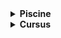 <details>
<summary><strong>Piscine</strong></summary>
  - **https://github.com/tazerotu/42-Piscine**
</details>

<details>
<summary><strong>Cursus</strong></summary>

### Cercle 0
- **[libft](https://github.com/tazerotu/Libft)**

### Cercle 1
- **[ft_printf](https://github.com/tazerotu/ft_printf)**
- **[GNL](https://github.com/tazerotu/GNL)**

### Cercle 2
- **[Pipex](https://github.com/tazerotu/Pipex)**
- **[So Long](https://github.com/tazerotu/So_Long)**
- **[Push Swap](https://github.com/tazerotu/PushSwap)**
- **[Exam Rank 02](https://github.com/tazerotu/Exam/tree/main/Exam%20Rank%202)**

### Cercle 3
- **[Philosopher](https://github.com/tazerotu/Philosopher)**
- **[Minishell (Made with clai-ton)]()**  <!-- link missing -->
- **[Exam Rank 03](https://github.com/tazerotu/Exam/tree/main/Exam%20Rank%203/Deprecated)**

### Cercle 4
- **[Cub3d](https://github.com/tazerotu/Cub3D)**
- **[NetPractice](https://github.com/tazerotu/NetPractice)**
- **[Exam Rank 04](https://github.com/tazerotu/Exam/tree/main/Exam_Rank_04)**

## [CPP]
[https://github.com/tazerotu/CPP](https://github.com/tazerotu/CPP)

</details>



